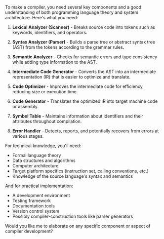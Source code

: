 To make a compiler, you need several key components and a good understanding of both programming language theory and system architecture. Here's what you need:

1. **Lexical Analyzer (Scanner)** - Breaks source code into tokens such as keywords, identifiers, and operators.

2. **Syntax Analyzer (Parser)** - Builds a parse tree or abstract syntax tree (AST) from the tokens according to the grammar rules.

3. **Semantic Analyzer** - Checks for semantic errors and type consistency while adding type information to the AST.

4. **Intermediate Code Generator** - Converts the AST into an intermediate representation (IR) that is easier to optimize and translate.

5. **Code Optimizer** - Improves the intermediate code for efficiency, reducing size or execution time.

6. **Code Generator** - Translates the optimized IR into target machine code or assembly.

7. **Symbol Table** - Maintains information about identifiers and their attributes throughout compilation.

8. **Error Handler** - Detects, reports, and potentially recovers from errors at various stages.

For technical knowledge, you'll need:
- Formal language theory
- Data structures and algorithms
- Computer architecture
- Target platform specifics (instruction set, calling conventions, etc.)
- Knowledge of the source language's syntax and semantics

And for practical implementation:
- A development environment
- Testing framework
- Documentation tools
- Version control system
- Possibly compiler-construction tools like parser generators

Would you like me to elaborate on any specific component or aspect of compiler development?
